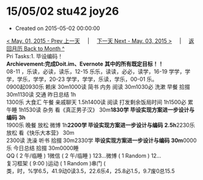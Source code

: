 # 15/05/02 stu42 joy26

* Created on 2015-05-02 00:00:00

[&lt; May. 01, 2015 - Prev 上一天](d01.md)     \|     [下一天 Next - May. 03, 2015 &gt;](d03.md)     \|     [返回月历 Back to Month ^](index.md)   
Pri Tasks:1. 毕设编码！  
**Archievement:完成Doit.im、Evernote** **其中的所有既定目标！！**  
08-11 ，乐读，必读，读乐，12-15 乐乐，读读，必必，读学，16-19 学学，学学，学乐，学学，20-23 学学，学学，乐读，学乐，00-01 乐。  
0900起0930乐 赖床 30m1000读 简书 内务 阅读 30m1030必 洗漱 早餐 拾掇 30m1130读 交通 昨日总结 1h  
1300乐 大食汇 午餐 亲戚聊天 1.5h1400读 阅读 打发剩余饭局时间 1h1500必 累 午睡 1h1530读 杂务 看《真正男子汉》 30m**1830学** **毕设实现方案进一步设计与编码** **3h**  
1900乐 晚餐 放松 微博 1h**2200学 毕设实现方案进一步设计与编码** **2.5h**2230乐 放松 看《快乐大本营》 30m  
2300读 洗澡 听书 拾掇 30m2330学 **毕设实现方案进一步设计与编码** **30m**0000乐 今日总结 拾掇 30m0000睡  
QQ \( 2 午/临睡 \) 1微信 \( 2 午/临睡 \) 123…微博 \( 1 Random \) 12…  
复习框架 \( 9:00 \)运动 \( 1 Random \)串门 \(  
类，时，%学6.5，41.9动0读3.5，22.6乐4，25.8必1.5，9.7废0总15.5

